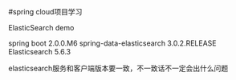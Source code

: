 #spring cloud项目学习

ElasticSearch demo

spring boot 2.0.0.M6
spring-data-elasticsearch 3.0.2.RELEASE
Elasticsearch 5.6.3

elasticsearch服务和客户端版本要一致，不一致话不一定会出什么问题